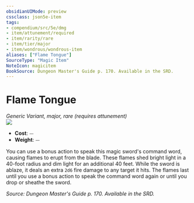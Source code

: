 ```yaml
---
obsidianUIMode: preview
cssclass: json5e-item
tags:
- compendium/src/5e/dmg
- item/attunement/required
- item/rarity/rare
- item/tier/major
- item/wondrous/wondrous-item
aliases: ["Flame Tongue"]
SourceType: "Magic Item"
NoteIcon: magicitem
BookSource: Dungeon Master's Guide p. 170. Available in the SRD.
---
```

# Flame Tongue
*Generic Variant, major, rare (requires attunement)*  
![](/2-Mechanics/CLI/items/img/flame-tongue.webp#right)  

- **Cost**: ⏤
- **Weight**: ⏤

You can use a bonus action to speak this magic sword's command word, causing flames to erupt from the blade. These flames shed bright light in a 40-foot radius and dim light for an additional 40 feet. While the sword is ablaze, it deals an extra `2d6` fire damage to any target it hits. The flames last until you use a bonus action to speak the command word again or until you drop or sheathe the sword.

*Source: Dungeon Master's Guide p. 170. Available in the SRD.*